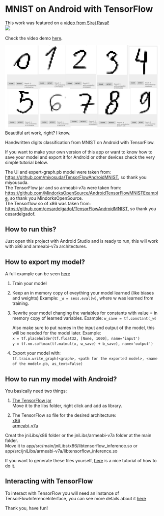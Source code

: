 # MNIST on Android with TensorFlow


This work was featured on a [video from Siraj Raval!](https://www.youtube.com/watch?v=kFWKdLOxykE&t=67s)  
![](https://img.youtube.com/vi/kFWKdLOxykE/hqdefault.jpg)

Check the video demo [here](https://www.youtube.com/watch?v=gahi0Hjgokw).

![Image](images/demo.png)
Beautiful art work, right? I know.  

Handwritten digits classification from MNIST on Android with TensorFlow.  

If you want to make your own version of this app or want to know
how to save your model and export it for Android or other devices check the
very simple tutorial below.  

The UI and expert-graph.pb model were taken from: https://github.com/miyosuda/TensorFlowAndroidMNIST, so thank you miyousuda.  
The TensorFlow jar and so armeabi-v7a were taken from: https://github.com/MindorksOpenSource/AndroidTensorFlowMNISTExample,
so thank you MindorksOpenSource.  
The Tensorflow so of x86 was taken from: https://github.com/cesardelgadof/TensorFlowAndroidMNIST, so thank you cesardelgadof.  

## How to run this?

Just open this project with Android Studio and is ready to run, this will work
with x86 and armeabi-v7a architectures.

## How to export my model?

A full example can be seen [here](https://github.com/mari-linhares/mnist-android-tensorflow/blob/master/tensorflow_model/convnet.py)

1. Train your model
2. Keep an in memory copy of eveything your model learned (like biases and weights)
   Example: `_w = sess.eval(w)`, where w was learned from training.
3. Rewrite your model changing the variables for constants with value = in memory copy of learned variables.
   Example: `w_save = tf.constant(_w)`  
   
   Also make sure to put names in the input and output of the model, this will be needed for the model later.
   Example:  
   `x = tf.placeholder(tf.float32, [None, 1000], name='input')`  
   `y = tf.nn.softmax(tf.matmul(x, w_save) + b_save), name='output')`  
4. Export your model with:  
   `tf.train.write_graph(<graph>, <path for the exported model>, <name of the model>.pb, as_text=False)`

## How to run my model with Android?

You basically need two things:

1. [The TensorFlow jar](https://github.com/MindorksOpenSource/AndroidTensorFlowMNISTExample/blob/master/app/libs/libandroid_tensorflow_inference_java.jar)  
   Move it to the libs folder, right click and add as library.  

2. The TensorFlow so file for the desired architecture:  
[x86](https://github.com/cesardelgadof/TensorFlowAndroidMNIST/blob/master/app/src/main/jniLibs/x86/libtensorflow_mnist.so)  
[armeabi-v7a](https://github.com/MindorksOpenSource/AndroidTensorFlowMNISTExample/tree/master/app/src/main/jniLibs/armeabi-v7a)  

Creat the jniLibs/x86 folder or the jniLibs/armeabi-v7a folder at the main folder.  
Move it to app/src/main/jniLibs/x86/libtensorflow_inference.so or app/src/jniLibs/armeabi-v7a/libtensorflow_inference.so

If you want to generate these files yourself, [here](https://blog.mindorks.com/android-tensorflow-machine-learning-example-ff0e9b2654cc) is a nice tutorial of how to do it.

## Interacting with TensorFlow

To interact with TensorFlow you will need an instance of TensorFlowInferenceInterface, you can see more details about it [here](https://github.com/mari-linhares/mnist-android-tensorflow/blob/master/MnistAndroid/app/src/main/java/mariannelinhares/mnistandroid/Classifier.java)

Thank you, have fun!

